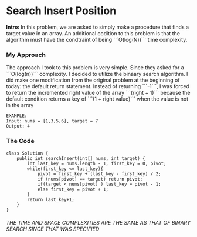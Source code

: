 
<h1> Search Insert Position  </h1>
<b> Intro:  </b> In this problem, we are asked to simply make a procedure that finds a target value in an array. An additional codition to this problem is that the algorithm must have the condtraint of being  ```O(log(N))``` time complexity.

<h3> My Approach </h3>
The approach I took to this problem is very simple. Since they asked for a  ```O(log(n))``` complexity. I decided to utilize the binaary search algorithm. I did make one modification from the original problem at the beginning of today: the default return statement. Instead of returning  ```-1```, I was forced to return the incremented right value of the array  ```(right + 1)``` because the default condition returns a key of  ```(1 + right value)``` when the value is not in the array

```
EXAMPLE:
Input: nums = [1,3,5,6], target = 7
Output: 4
```  

<h3> The Code </h3> 

```
class Solution {
    public int searchInsert(int[] nums, int target) {
        int last_key = nums.length - 1, first_key = 0, pivot;
        while(first_key <= last_key){
            pivot = first_key + (last_key - first_key) / 2;
            if (nums[pivot] == target) return pivot;
            if(target < nums[pivot] ) last_key = pivot - 1;
            else first_key = pivot + 1;
        }
        return last_key+1;
    }
}
```

<h6> THE TIME AND SPACE COMPLEXITIES ARE THE SAME AS THAT OF BINARY SEARCH SINCE THAT WAS SPECIFIED </h6>
